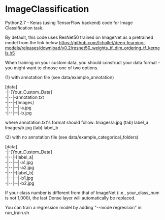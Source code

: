 # ImageClassification

Python2.7 - Keras (using TensorFlow backend) code for Image Classification task.

By default, this code uses ResNet50 trained on ImageNet as a pretrained model from the link below
https://github.com/fchollet/deep-learning-models/releases/download/v0.2/resnet50_weights_tf_dim_ordering_tf_kernels.h5

When training on your custom data, you should construct your data format - you might want to choose one of two options.

(1) with annotation file (see data/example_annotation)

[data]<br />
-|-[Your_Custom_Data]<br />
-|--|-annotation.txt<br />
-|--|-[Images]<br />
-|--|--|-a.jpg<br />
-|--|--|-b.jpg<br />
  
where annotation.txt's format should follow:
Images/a.jpg  (tab) label_a
Images/b.jpg  (tab) label_b

(2) with no annotation file (see data/example_categorical_folders)

[data]<br />
-|-[Your_Custom_Data]<br />
-|--|-[label_a]<br />
-|--|--|-a1.jpg<br />
-|--|--|-a2.jpg<br />
-|--|-[label_b]<br />
-|--|--|-b1.jpg<br />
-|--|--|-b2.jpg<br />
  
If your class number is different from that of ImageNet (i.e., your_class_num is not 1,000), the last Dense layer will automatically be replaced.

You can train a regression model by adding "--mode regression" in run_train.sh
